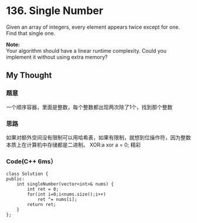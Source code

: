 # 136. Single Number
Given an array of integers, every element appears twice except for one. Find that single one.

**Note:**  
Your algorithm should have a linear runtime complexity. Could you implement it without using extra memory?

## My Thought
### 题意
一个顺序容器，里面是整数，每个整数都出现两次除了1个，找到那个整数
### 思路
如果对额外空间没有限制可以用哈希表，如果有限制，就想到位操作符，因为整数本质上在计算机中存储都是二进制。
XOR:a xor a = 0;
精彩

### Code(C++ 6ms）

	class Solution {
    public:
        int singleNumber(vector<int>& nums) {
            int ret = 0;
            for(int i=0;i<nums.size();i++)
                ret ^= nums[i];
            return ret;
        }
    };